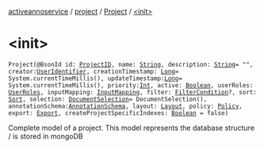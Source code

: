 [activeannoservice](../../index.md) / [project](../index.md) / [Project](index.md) / [&lt;init&gt;](./-init-.md)

# &lt;init&gt;

`Project(@BsonId id: `[`ProjectID`](../-project-i-d.md)`, name: `[`String`](https://kotlinlang.org/api/latest/jvm/stdlib/kotlin/-string/index.html)`, description: `[`String`](https://kotlinlang.org/api/latest/jvm/stdlib/kotlin/-string/index.html)` = "", creator: `[`UserIdentifier`](../../project.userroles/-user-identifier.md)`, creationTimestamp: `[`Long`](https://kotlinlang.org/api/latest/jvm/stdlib/kotlin/-long/index.html)` = System.currentTimeMillis(), updateTimestamp: `[`Long`](https://kotlinlang.org/api/latest/jvm/stdlib/kotlin/-long/index.html)` = System.currentTimeMillis(), priority: `[`Int`](https://kotlinlang.org/api/latest/jvm/stdlib/kotlin/-int/index.html)`, active: `[`Boolean`](https://kotlinlang.org/api/latest/jvm/stdlib/kotlin/-boolean/index.html)`, userRoles: `[`UserRoles`](../../project.userroles/-user-roles/index.md)`, inputMapping: `[`InputMapping`](../../project.inputmapping/-input-mapping/index.md)`, filter: `[`FilterCondition`](../../project.filter/-filter-condition/index.md)`?, sort: `[`Sort`](../../project.sort/-sort/index.md)`, selection: `[`DocumentSelection`](../../project.selection/-document-selection/index.md)` = DocumentSelection(), annotationSchema: `[`AnnotationSchema`](../../project.annotationschema/-annotation-schema/index.md)`, layout: `[`Layout`](../../project.layout/-layout/index.md)`, policy: `[`Policy`](../../project.policy/-policy/index.md)`, export: `[`Export`](../../project.export/-export/index.md)`, createProjectSpecificIndexes: `[`Boolean`](https://kotlinlang.org/api/latest/jvm/stdlib/kotlin/-boolean/index.html)` = false)`

Complete model of a project. This model represents the database structure / is stored in mongoDB

